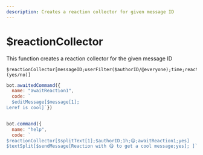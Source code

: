 ```yaml
---
description: Creates a reaction collector for given message ID
---
```


# $reactionCollector

This function creates a reaction collector for the given message ID

```text
$reactionCollector[messageID;userFilter($authorID/@everyone);time;reaction1,reaction2,...;command1,command2,...;removeReactions (yes/no)]
```

```javascript
bot.awaitedCommand({
  name: "awaitReaction1",
  code: `
  $editMessage[$message[1];
Leref is cool]`})


bot.command({
  name: "help",
  code: `
$reactionCollector[$splitText[1];$authorID;1h;😋;awaitReaction1;yes]
$textSplit[$sendMessage[Reaction with 😋 to get a cool message;yes]; ]`})
```

